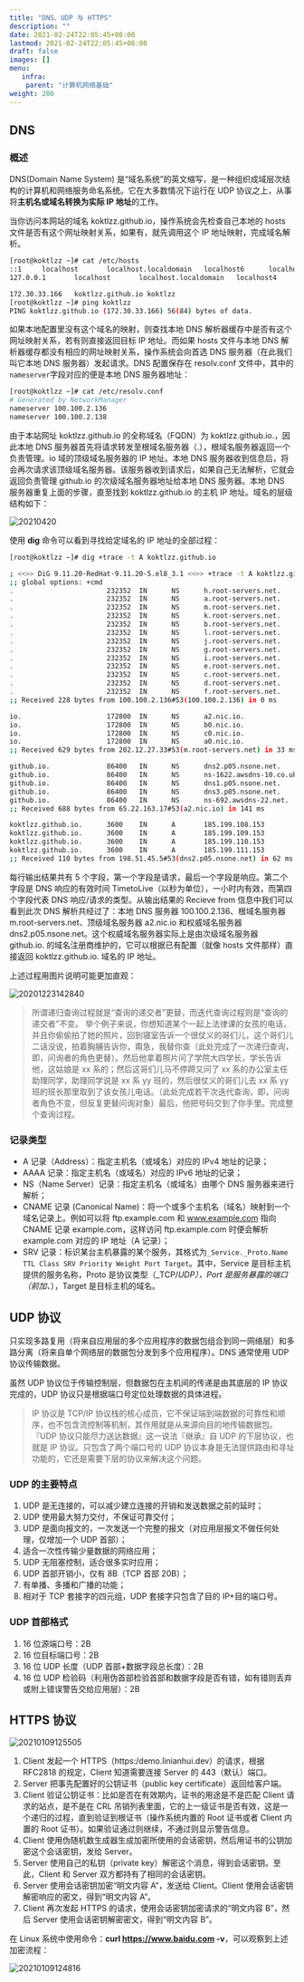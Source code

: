 ```yaml
---
title: "DNS、UDP 与 HTTPS"
description: ""
date: 2021-02-24T22:05:45+08:00
lastmod: 2021-02-24T22:05:45+08:00
draft: false
images: []
menu:
   infra:
    parent: "计算机网络基础"
weight: 200
---
```


## DNS

### 概述

DNS(Domain Name System) 是“域名系统”的英文缩写，是一种组织成域层次结构的计算机和网络服务命名系统。它在大多数情况下运行在 UDP 协议之上，从事将**主机名或域名转换为实际 IP 地址**的工作。

当你访问本网站的域名 koktlzz.github.io，操作系统会先检查自己本地的 hosts 文件是否有这个网址映射关系，如果有，就先调用这个 IP 地址映射，完成域名解析。

```bash
[root@koktlzz ~]# cat /etc/hosts
::1     localhost       localhost.localdomain   localhost6      localhost6.localdomain6
127.0.0.1       localhost       localhost.localdomain   localhost4      localhost4.localdomain4

172.30.33.166   koktlzz.github.io koktlzz
[root@koktlzz ~]# ping koktlzz
PING koktlzz.github.io (172.30.33.166) 56(84) bytes of data.
```

如果本地配置里没有这个域名的映射，则查找本地 DNS 解析器缓存中是否有这个网址映射关系，若有则直接返回目标 IP 地址。而如果 hosts 文件与本地 DNS 解析器缓存都没有相应的网址映射关系，操作系统会向首选 DNS 服务器（在此我们叫它本地 DNS 服务器）发起请求。DNS 配置保存在 resolv.conf 文件中，其中的`nameserver`字段对应的便是本地 DNS 服务器地址：

```bash
[root@koktlzz ~]# cat /etc/resolv.conf 
# Generated by NetworkManager
nameserver 100.100.2.136
nameserver 100.100.2.138
```

由于本站网址 koktlzz.github.io 的全称域名（FQDN）为 koktlzz.github.io.，因此本地 DNS 服务器首先将请求转发至根域名服务器（.），根域名服务器返回一个负责管理。io 域的顶级域名服务器的 IP 地址。本地 DNS 服务器收到信息后，将会再次请求该顶级域名服务器。该服务器收到请求后，如果自己无法解析，它就会返回负责管理 github.io 的次级域名服务器地址给本地 DNS 服务器。本地 DNS 服务器重复上面的步骤，直至找到 koktlzz.github.io 的主机 IP 地址。域名的层级结构如下：

![20210420](https://cdn.jsdelivr.net/gh/koktlzz/ImgBed@master/20210420.jpeg)

使用 **dig** 命令可以看到寻找给定域名的 IP 地址的全部过程：

```bash
[root@koktlzz ~]# dig +trace -t A koktlzz.github.io 

; <<>> DiG 9.11.20-RedHat-9.11.20-5.el8_3.1 <<>> +trace -t A koktlzz.github.io
;; global options: +cmd
.                       232352  IN      NS      h.root-servers.net.
.                       232352  IN      NS      a.root-servers.net.
.                       232352  IN      NS      m.root-servers.net.
.                       232352  IN      NS      k.root-servers.net.
.                       232352  IN      NS      b.root-servers.net.
.                       232352  IN      NS      l.root-servers.net.
.                       232352  IN      NS      j.root-servers.net.
.                       232352  IN      NS      g.root-servers.net.
.                       232352  IN      NS      i.root-servers.net.
.                       232352  IN      NS      e.root-servers.net.
.                       232352  IN      NS      c.root-servers.net.
.                       232352  IN      NS      d.root-servers.net.
.                       232352  IN      NS      f.root-servers.net.
;; Received 228 bytes from 100.100.2.136#53(100.100.2.136) in 0 ms

io.                     172800  IN      NS      a2.nic.io.
io.                     172800  IN      NS      b0.nic.io.
io.                     172800  IN      NS      c0.nic.io.
io.                     172800  IN      NS      a0.nic.io.
;; Received 629 bytes from 202.12.27.33#53(m.root-servers.net) in 33 ms

github.io.              86400   IN      NS      dns2.p05.nsone.net.
github.io.              86400   IN      NS      ns-1622.awsdns-10.co.uk.
github.io.              86400   IN      NS      dns1.p05.nsone.net.
github.io.              86400   IN      NS      dns3.p05.nsone.net.
github.io.              86400   IN      NS      ns-692.awsdns-22.net.
;; Received 688 bytes from 65.22.163.17#53(a2.nic.io) in 141 ms

koktlzz.github.io.      3600    IN      A       185.199.108.153
koktlzz.github.io.      3600    IN      A       185.199.109.153
koktlzz.github.io.      3600    IN      A       185.199.110.153
koktlzz.github.io.      3600    IN      A       185.199.111.153
;; Received 110 bytes from 198.51.45.5#53(dns2.p05.nsone.net) in 62 ms
```

每行输出结果共有 5 个字段，第一个字段是请求，最后一个字段是响应。第二个字段是 DNS 响应的有效时间 TimetoLive（以秒为单位），一小时内有效，而第四个字段代表 DNS 响应/请求的类型。从输出结果的 Recieve from 信息中我们可以看到此次 DNS 解析共经过了：本地 DNS 服务器 100.100.2.136、根域名服务器 m.root-servers.net、顶级域名服务器 a2.nic.io 和权威域名服务器 dns2.p05.nsone.net。这个权威域名服务器实际上是由次级域名服务器 github.io. 的域名注册商维护的，它可以根据已有配置（就像 hosts 文件那样）直接返回 koktlzz.github.io. 域名的 IP 地址。

上述过程用图片说明可能更加直观：

![20201223142840](https://cdn.jsdelivr.net/gh/koktlzz/NoteImg@main/20201223142840.png)

>所谓递归查询过程就是“查询的递交者”更替，而迭代查询过程则是“查询的递交者”不变。
>举个例子来说，你想知道某个一起上法律课的女孩的电话，并且你偷偷拍了她的照片，回到寝室告诉一个很仗义的哥们儿，这个哥们儿二话没说，拍着胸脯告诉你，甭急，我替你查（此处完成了一次递归查询，即，问询者的角色更替）。然后他拿着照片问了学院大四学长，学长告诉他，这姑娘是 xx 系的；然后这哥们儿马不停蹄又问了 xx 系的办公室主任助理同学，助理同学说是 xx 系 yy 班的，然后很仗义的哥们儿去 xx 系 yy 班的班长那里取到了该女孩儿电话。（此处完成若干次迭代查询，即，问询者角色不变，但反复更替问询对象）最后，他把号码交到了你手里。完成整个查询过程。

### 记录类型

- A 记录（Address）：指定主机名（或域名）对应的 IPv4 地址的记录；
- AAAA 记录：指定主机名（或域名）对应的 IPv6 地址的记录；
- NS（Name Server）记录：指定主机名（或域名）由哪个 DNS 服务器来进行解析；
- CNAME 记录 (Canonical Name)：将一个或多个主机名（域名）映射到一个域名记录上。例如可以将 ftp.example.com 和 www.example.com 指向 CNAME 记录 example.com，这样访问 ftp.example.com 时便会解析 example.com 对应的 IP 地址（A 记录）；
- SRV 记录：标识某台主机暴露的某个服务，其格式为`_Service._Proto.Name TTL Class SRV Priority Weight Port Target`。其中，Service 是目标主机提供的服务名称，Proto 是协议类型（_TCP/_UDP），Port 是服务暴露的端口（前加、_），Target 是目标主机的域名。

## UDP 协议

只实现多路复用（将来自应用层的多个应用程序的数据包组合到同一网络层）和多路分离（将来自单个网络层的数据包分发到多个应用程序）。DNS 通常使用 UDP 协议传输数据。

虽然 UDP 协议位于传输控制层，但数据包在主机间的传递是由其底层的 IP 协议完成的，UDP 协议只是根据端口号定位处理数据的具体进程。

> IP 协议是 TCP/IP 协议栈的核心成员，它不保证端到端数据的可靠性和顺序，也不包含流控制等机制，其作用就是从来源向目的地传输数据包。『UDP 协议只能尽力送达数据』这一说法『继承』自 UDP 的下层协议，也就是 IP 协议。只包含了两个端口号的 UDP 协议本身是无法提供路由和寻址功能的，它还是需要下层的协议来解决这个问题。

### UDP 的主要特点

1. UDP 是无连接的，可以减少建立连接的开销和发送数据之前的延时；
2. UDP 使用最大努力交付，不保证可靠交付；
3. UDP 是面向报文的，一次发送一个完整的报文（对应用层报文不做任何处理，仅增加一个 UDP 首部）；
4. 适合一次性传输少量数据的网络应用；
5. UDP 无阻塞控制，适合很多实时应用；
6. UDP 首部开销小，仅有 8B（TCP 首部 20B）；
7. 有单播、多播和广播的功能；
8. 相对于 TCP 套接字的四元组，UDP 套接字只包含了目的 IP+目的端口号。

### UDP 首部格式

1. 16 位源端口号：2B
2. 16 位目标端口号：2B
3. 16 位 UDP 长度（UDP 首部+数据字段总长度）：2B
4. 16 位 UDP 检验码（利用伪首部检验首部和数据字段是否有错，如有错则丢弃或附上错误警告交给应用层）：2B

## HTTPS 协议

![20210109125505](https://cdn.jsdelivr.net/gh/koktlzz/ImgBed@master/20210109125505.png)

1. Client 发起一个 HTTPS（https:/demo.linianhui.dev）的请求，根据 RFC2818 的规定，Client 知道需要连接 Server 的 443（默认）端口。
2. Server 把事先配置好的公钥证书（public key certificate）返回给客户端。
3. Client 验证公钥证书：比如是否在有效期内，证书的用途是不是匹配 Client 请求的站点，是不是在 CRL 吊销列表里面，它的上一级证书是否有效，这是一个递归的过程，直到验证到根证书（操作系统内置的 Root 证书或者 Client 内置的 Root 证书）。如果验证通过则继续，不通过则显示警告信息。
4. Client 使用伪随机数生成器生成加密所使用的会话密钥，然后用证书的公钥加密这个会话密钥，发给 Server。
5. Server 使用自己的私钥（private key）解密这个消息，得到会话密钥。至此，Client 和 Server 双方都持有了相同的会话密钥。
6. Server 使用会话密钥加密“明文内容 A”，发送给 Client。Client 使用会话密钥解密响应的密文，得到“明文内容 A”。
7. Client 再次发起 HTTPS 的请求，使用会话密钥加密请求的“明文内容 B”，然后 Server 使用会话密钥解密密文，得到“明文内容 B”。

在 Linux 系统中使用命令：**curl https://www.baidu.com -v**，可以观察到上述加密流程：

![20210109124816](https://cdn.jsdelivr.net/gh/koktlzz/ImgBed@master/20210109124816.png)
